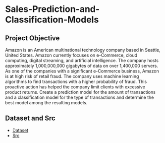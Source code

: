 # Sales-Prediction-and-Classification-Models

## Project Objective
Amazon is an American multinational technology company based in Seattle, United States. Amazon currently focuses on e-Commerce, cloud computing, digital streaming, and artificial intelligence. The company hosts approximately 1,000,000,000 gigabytes of data on over 1,400,000 servers. As one of the companies with a significant e-Commerce business, Amazon is at high risk of retail fraud. The company uses machine learning algorithms to find transactions with a higher probability of fraud. This proactive action has helped the company limit clients with excessive product returns. Create a prediction model for the amount of transactions and a classification model for the type of transactions and determine the best model among the resulting models.

## Dataset and Src
- <a href="https://github.com/Nathasyarnt/Sales-Prediction-and-Classification-Models/tree/main/Dataset">Dataset</a>
- <a href="https://github.com/Nathasyarnt/Financial-Analysis-for-Optimal-Portfolio-Formation-using-Fuzzy-and-Markowitz/tree/main/Src">Src</a>

